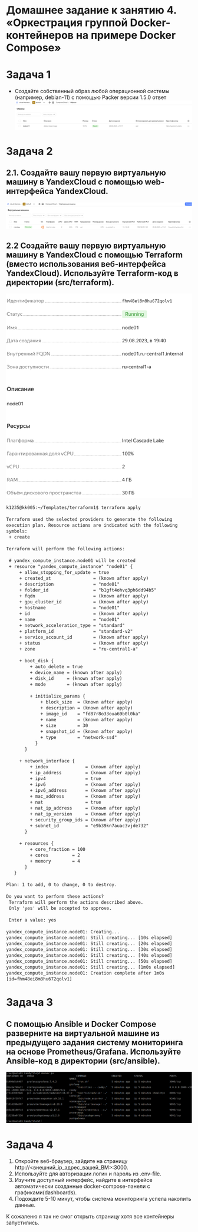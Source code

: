 # Домашнее задание к занятию 4. «Оркестрация группой Docker-контейнеров на примере Docker Compose»
# Задача 1
<!--Списко-->
* Создайте собственный образ любой операционной системы (например, debian-11) с помощью Packer версии 1.5.0 
ответ 
![Alt text](image.png)

# Задача 2

  ## 2.1. Создайте вашу первую виртуальную машину в YandexCloud с помощью web-интерфейса YandexCloud.
 ![Alt text](image-2.png)
 ## 2.2 Создайте вашу первую виртуальную машину в YandexCloud с помощью Terraform (вместо использования веб-интерфейса YandexCloud). Используйте Terraform-код в директории (src/terraform).
 ![Alt text](image-4.png)
 ```
 k1235@kk005:~/Templates/terraform1$ terraform apply

Terraform used the selected providers to generate the following execution plan. Resource actions are indicated with the following symbols:
  + create

Terraform will perform the following actions:

  # yandex_compute_instance.node01 will be created
  + resource "yandex_compute_instance" "node01" {
      + allow_stopping_for_update = true
      + created_at                = (known after apply)
      + description               = "node01"
      + folder_id                 = "b1gft4ohvq3ph6dd94b5"
      + fqdn                      = (known after apply)
      + gpu_cluster_id            = (known after apply)
      + hostname                  = "node01"
      + id                        = (known after apply)
      + name                      = "node01"
      + network_acceleration_type = "standard"
      + platform_id               = "standard-v2"
      + service_account_id        = (known after apply)
      + status                    = (known after apply)
      + zone                      = "ru-central1-a"

      + boot_disk {
          + auto_delete = true
          + device_name = (known after apply)
          + disk_id     = (known after apply)
          + mode        = (known after apply)

          + initialize_params {
              + block_size  = (known after apply)
              + description = (known after apply)
              + image_id    = "fd87r8o33oua69b0l0ka"
              + name        = (known after apply)
              + size        = 30
              + snapshot_id = (known after apply)
              + type        = "network-ssd"
            }
        }

      + network_interface {
          + index              = (known after apply)
          + ip_address         = (known after apply)
          + ipv4               = true
          + ipv6               = (known after apply)
          + ipv6_address       = (known after apply)
          + mac_address        = (known after apply)
          + nat                = true
          + nat_ip_address     = (known after apply)
          + nat_ip_version     = (known after apply)
          + security_group_ids = (known after apply)
          + subnet_id          = "e9b39kn7auac3vjde732"
        }

      + resources {
          + core_fraction = 100
          + cores         = 2
          + memory        = 4
        }
    }

Plan: 1 to add, 0 to change, 0 to destroy.

Do you want to perform these actions?
  Terraform will perform the actions described above.
  Only 'yes' will be accepted to approve.

  Enter a value: yes

yandex_compute_instance.node01: Creating...
yandex_compute_instance.node01: Still creating... [10s elapsed]
yandex_compute_instance.node01: Still creating... [20s elapsed]
yandex_compute_instance.node01: Still creating... [30s elapsed]
yandex_compute_instance.node01: Still creating... [40s elapsed]
yandex_compute_instance.node01: Still creating... [50s elapsed]
yandex_compute_instance.node01: Still creating... [1m0s elapsed]
yandex_compute_instance.node01: Creation complete after 1m0s [id=fhm48ei8m8hu672qolv1]

 ```
      
    

# Задача 3
## С помощью Ansible и Docker Compose разверните на виртуальной машине из предыдущего задания систему мониторинга на основе Prometheus/Grafana. Используйте Ansible-код в директории (src/ansible).
![Alt text](image-5.png)



# Задача 4

  1. Откройте веб-браузер, зайдите на страницу http://<внешний_ip_адрес_вашей_ВМ>:3000.
  2. Используйте для авторизации логин и пароль из .env-file.
  3. Изучите доступный интерфейс, найдите в интерфейсе автоматически созданные docker-compose-панели с графиками(dashboards).
  4. Подождите 5-10 минут, чтобы система мониторинга успела накопить данные.

 К сожаленю я так не смог открыть страницу хотя все контейнеры запустились.